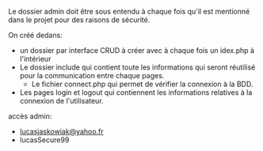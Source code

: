 Le dossier admin doit être sous entendu à chaque fois qu'il est mentionné dans le projet pour des raisons de sécurité.

On créé dedans:

- un dossier par interface CRUD à créer avec à chaque fois un idex.php à l'intérieur
- Le dossier include qui contient toute les informations qui seront réutilisé pour la communication entre chaque pages.
  - Le fichier connect.php qui permet de vérifier la connexion à la BDD.
- Les pages login et logout qui contiennent les informations relatives à la connexion de l'utilisateur.

accès admin:

- lucasjaskowiak@yahoo.fr
- lucasSecure99
